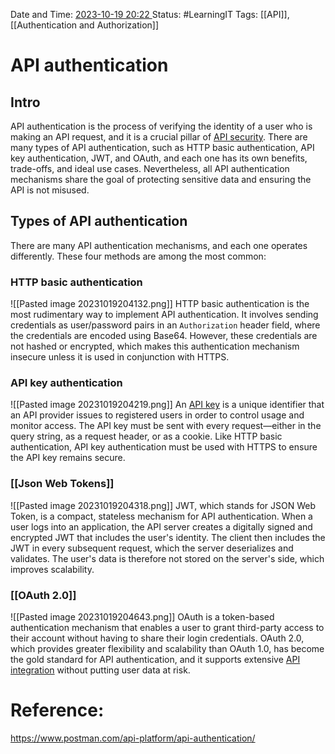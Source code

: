 Date and Time: <u> 2023-10-19 20:22 </u>
Status: #LearningIT
Tags: [[API]], [[Authentication and Authorization]]

# API authentication
## Intro

API authentication is the process of verifying the identity of a user who is making an API request, and it is a crucial pillar of [API security](https://www.postman.com/api-platform/api-security/). There are many types of API authentication, such as HTTP basic authentication, API key authentication, JWT, and OAuth, and each one has its own benefits, trade-offs, and ideal use cases. Nevertheless, all API authentication mechanisms share the goal of protecting sensitive data and ensuring the API is not misused.

## Types of API authentication
There are many API authentication mechanisms, and each one operates differently. These four methods are among the most common:

### HTTP basic authentication
![[Pasted image 20231019204132.png]]
HTTP basic authentication is the most rudimentary way to implement API authentication. It involves sending credentials as user/password pairs in an `Authorization` header field, where the credentials are encoded using Base64. However, these credentials are not hashed or encrypted, which makes this authentication mechanism insecure unless it is used in conjunction with HTTPS.

### API key authentication
![[Pasted image 20231019204219.png]]
An [API key](https://www.postman.com/api-glossary/#api-key) is a unique identifier that an API provider issues to registered users in order to control usage and monitor access. The API key must be sent with every request—either in the query string, as a request header, or as a cookie. Like HTTP basic authentication, API key authentication must be used with HTTPS to ensure the API key remains secure.
### [[Json Web Tokens]]
![[Pasted image 20231019204318.png]]
JWT, which stands for JSON Web Token, is a compact, stateless mechanism for API authentication. When a user logs into an application, the API server creates a digitally signed and encrypted JWT that includes the user's identity. The client then includes the JWT in every subsequent request, which the server deserializes and validates. The user's data is therefore not stored on the server's side, which improves scalability.

### [[OAuth 2.0]]
![[Pasted image 20231019204643.png]]
OAuth is a token-based authentication mechanism that enables a user to grant third-party access to their account without having to share their login credentials. OAuth 2.0, which provides greater flexibility and scalability than OAuth 1.0, has become the gold standard for API authentication, and it supports extensive [API integration](https://www.postman.com/api-platform/api-integration/) without putting user data at risk.
# Reference:
https://www.postman.com/api-platform/api-authentication/


 